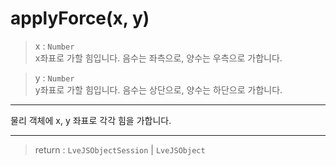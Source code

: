 # applyForce(x, y)

> x : `Number`  
  x좌표로 가할 힘입니다. 음수는 좌측으로, 양수는 우측으로 가합니다.

> y : `Number`  
  y좌표로 가할 힘입니다. 음수는 상단으로, 양수는 하단으로 가합니다.

---

물리 객체에 x, y 좌표로 각각 힘을 가합니다.

---

> return : `LveJSObjectSession` | `LveJSObject`